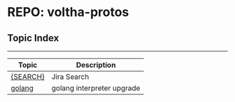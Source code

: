 REPO: voltha-protos
===================


Topic Index
-----------

---

| Topic | Description |
| ----- | ------------|
| [{SEARCH}](https://jira.opencord.org/issues/?jql=(text%20~%20"voltha-protos")%20AND%20(resolution%20IS%20EMPTY))   | Jira Search |
| [golang](topics/golang-upgrade.md) | golang interpreter upgrade |
